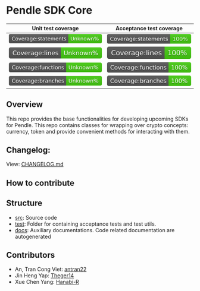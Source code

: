 # Pendle SDK Core

| Unit test coverage                                            | Acceptance test coverage                                    |
|---------------------------------------------------------------|-------------------------------------------------------------|
| ![unit statements](./docs/unit-coverage/badge-statements.svg) | ![e2e-statements](./docs/e2e-coverage/badge-statements.svg) |
| ![unit lines](./docs/unit-coverage/badge-lines.svg)           | ![e2e-lines](./docs/e2e-coverage/badge-lines.svg)           |
| ![unit functions](./docs/unit-coverage/badge-functions.svg)   | ![e2e-functions](./docs/e2e-coverage/badge-functions.svg)   |
| ![unit branches](./docs/unit-coverage/badge-branches.svg)     | ![e2e-branches](./docs/e2e-coverage/badge-branches.svg)     |

## Overview

This repo provides the base functionalities for developing upcoming SDKs for Pendle.
This repo contains classes for wrapping over crypto concepts: currency, token and provide convenient methods for interacting with them.

## Changelog:

View: [CHANGELOG.md](./docs/CHANGELOG.md)

## How to contribute

## Structure

- [src](src): Source code
- [test](test): Folder for containing acceptance tests and test utils.
- [docs](docs): Auxiliary documentations. Code related documentation are autogenerated

## Contributors

- An, Tran Cong Viet: [antran22](https://github.com/antran22)
- Jin Heng Yap: [Theger14](https://github.com/Theger14)
- Xue Chen Yang: [Hanabi-R](https://github.com/Hanabi-R)
